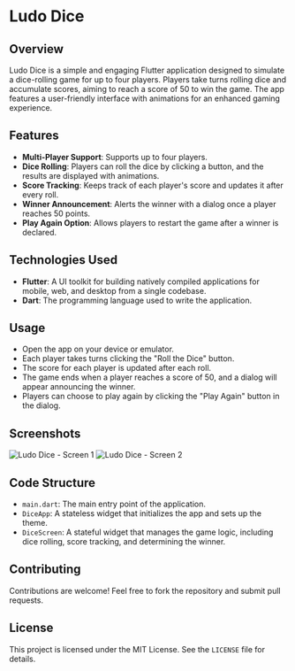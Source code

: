 # Ludo Dice

## Overview
Ludo Dice is a simple and engaging Flutter application designed to simulate a dice-rolling game for up to four players. Players take turns rolling dice and accumulate scores, aiming to reach a score of 50 to win the game. The app features a user-friendly interface with animations for an enhanced gaming experience.

## Features
- **Multi-Player Support**: Supports up to four players.
- **Dice Rolling**: Players can roll the dice by clicking a button, and the results are displayed with animations.
- **Score Tracking**: Keeps track of each player's score and updates it after every roll.
- **Winner Announcement**: Alerts the winner with a dialog once a player reaches 50 points.
- **Play Again Option**: Allows players to restart the game after a winner is declared.

## Technologies Used
- **Flutter**: A UI toolkit for building natively compiled applications for mobile, web, and desktop from a single codebase.
- **Dart**: The programming language used to write the application.

## Usage
- Open the app on your device or emulator.
- Each player takes turns clicking the "Roll the Dice" button.
- The score for each player is updated after each roll.
- The game ends when a player reaches a score of 50, and a dialog will appear announcing the winner.
- Players can choose to play again by clicking the "Play Again" button in the dialog.

## Screenshots
![Ludo Dice - Screen 1](https://github.com/user-attachments/assets/e10edb15-3e65-439e-8916-dca02c2ba4dd)
![Ludo Dice - Screen 2](https://github.com/user-attachments/assets/fd47dbd1-f204-4241-a2ad-05a22b8a2b6a)

## Code Structure
- `main.dart`: The main entry point of the application.
- `DiceApp`: A stateless widget that initializes the app and sets up the theme.
- `DiceScreen`: A stateful widget that manages the game logic, including dice rolling, score tracking, and determining the winner.

## Contributing
Contributions are welcome! Feel free to fork the repository and submit pull requests.

## License
This project is licensed under the MIT License. See the `LICENSE` file for details.
